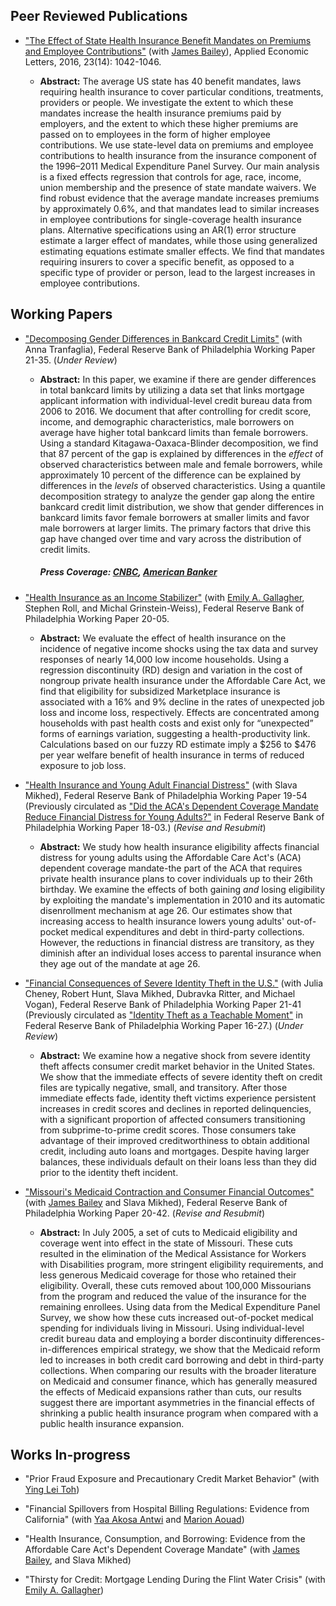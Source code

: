 ## Peer Reviewed Publications

 - ["The Effect of State Health Insurance Benefit Mandates on Premiums and Employee Contributions"](https://www.tandfonline.com/doi/full/10.1080/13504851.2015.1130786) (with [James Bailey](https://sites.temple.edu/jamesbailey/)), Applied Economic Letters, 2016, 23(14): 1042-1046.

      - **Abstract:** The average US state has 40 benefit mandates, laws requiring health insurance to cover particular conditions, treatments, providers or people. We investigate the extent to which these mandates increase the health insurance premiums paid by employers, and the extent to which these higher premiums are passed on to employees in the form of higher employee contributions. We use state-level data on premiums and employee contributions to health insurance from the insurance component of the 1996–2011 Medical Expenditure Panel Survey. Our main analysis is a fixed effects regression that controls for age, race, income, union membership and the presence of state mandate waivers. We find robust evidence that the average mandate increases premiums by approximately 0.6%, and that mandates lead to similar increases in employee contributions for single-coverage health insurance plans. Alternative specifications using an AR(1) error structure estimate a larger effect of mandates, while those using generalized estimating equations estimate smaller effects. We find that mandates requiring insurers to cover a specific benefit, as opposed to a specific type of provider or person, lead to the largest increases in employee contributions. 

## Working Papers

- ["Decomposing Gender Differences in Bankcard Credit Limits"](https://www.philadelphiafed.org/-/media/frbp/assets/working-papers/2021/wp21-35.pdf) (with Anna Tranfaglia), Federal Reserve Bank of Philadelphia Working Paper 21-35. (*Under Review*)


     - **Abstract:** In this paper, we examine if there are gender differences in total bankcard limits by utilizing a data set that links mortgage applicant information with  individual-level credit bureau data from 2006 to 2016. We document that after controlling for credit score, income, and demographic characteristics, male borrowers on average have higher total bankcard limits than female borrowers. Using a standard Kitagawa-Oaxaca-Blinder decomposition, we find that 87 percent of the gap is explained by differences in the *effect* of observed characteristics between male and female borrowers, while approximately 10 percent of the difference can be explained by differences in the *levels* of observed characteristics. Using a quantile decomposition strategy to analyze the gender gap along the entire bankcard credit limit distribution, we show that gender differences in bankcard limits favor female borrowers at smaller limits and favor male borrowers at larger limits. The primary factors that drive this gap have changed over time and vary across the distribution of credit limits.

       ##### Press Coverage: [CNBC](https://www.cnbc.com/2021/11/09/men-tend-to-have-higher-credit-limits-than-female-borrowers.html), [American Banker](https://www.americanbanker.com/news/tech-startup-fairplay-aims-to-root-out-lending-bias-with-ai)

- ["Health Insurance as an Income Stabilizer"](https://www.philadelphiafed.org/-/media/frbp/assets/working-papers/2020/wp20-05.pdf) (with [Emily A. Gallagher](https://sites.google.com/site/emgallag/), Stephen Roll, and Michal Grinstein-Weiss), Federal Reserve Bank of Philadelphia Working Paper 20-05. 

     - **Abstract:** We evaluate the effect of health insurance on the incidence of negative income shocks using the tax data and survey responses of nearly 14,000 low income households. Using a regression discontinuity (RD) design and variation in the cost of nongroup private health insurance under the Affordable Care Act, we find that eligibility for subsidized Marketplace insurance is associated with a 16% and 9% decline in the rates of unexpected job loss and income loss, respectively. Effects are concentrated among households with past health costs and exist only for “unexpected” forms of earnings variation, suggesting a health-productivity link. Calculations based on our fuzzy RD estimate imply a $256 to $476 per year welfare benefit of health insurance in terms of reduced exposure to job loss. 

- ["Health Insurance and Young Adult Financial Distress"](https://www.philadelphiafed.org/-/media/frbp/assets/working-papers/2019/wp19-54.pdf) (with Slava Mikhed), Federal Reserve Bank of Philadelphia Working Paper 19-54 (Previously circulated as ["Did the ACA's Dependent Coverage Mandate Reduce Financial Distress for Young Adults?"](https://www.philadelphiafed.org/-/media/frbp/assets/working-papers/2018/wp18-03.pdf) in Federal Reserve Bank of Philadelphia Working Paper 18-03.) (*Revise and Resubmit*)

     - **Abstract:** We study how health insurance eligibility affects financial distress for young adults using the Affordable Care Act's (ACA) dependent coverage mandate-the part of the ACA that requires private health insurance plans to cover individuals up to their 26th birthday. We examine the effects of both gaining *and* losing eligibility by exploiting the mandate's implementation in 2010 and its automatic disenrollment mechanism at age 26. Our estimates show that increasing access to health insurance lowers young adults' out-of-pocket medical expenditures and debt in third-party collections. However, the reductions in financial distress are transitory, as they diminish after an individual loses access to parental insurance when they age out of the mandate at age 26.

- ["Financial Consequences of Severe Identity Theft in the U.S."](https://www.philadelphiafed.org/-/media/frbp/assets/working-papers/2021/wp21-41.pdf) (with Julia Cheney, Robert Hunt, Slava Mikhed, Dubravka Ritter, and Michael Vogan), Federal Reserve Bank of Philadelphia Working Paper 21-41 (Previously circulated as ["Identity Theft as a Teachable Moment"](https://www.philadelphiafed.org/-/media/frbp/assets/working-papers/2016/wp16-27.pdf) in Federal Reserve Bank of Philadelphia Working Paper 16-27.) (*Under Review*)

     - **Abstract:** We examine how a negative shock from severe identity theft affects consumer credit market behavior in the United States. We show that the immediate effects of severe identity theft on credit files are typically negative, small, and transitory. After those immediate effects fade, identity theft victims experience persistent increases in credit scores and declines in reported delinquencies, with a significant proportion of affected consumers transitioning from subprime-to-prime credit scores. Those consumers take advantage of their improved creditworthiness to obtain additional credit, including auto loans and mortgages. Despite having larger balances, these individuals default on their loans less than they did prior to the identity theft incident. 

- ["Missouri's Medicaid Contraction and Consumer Financial Outcomes"](https://www.philadelphiafed.org/-/media/frbp/assets/working-papers/2020/wp20-42.pdf) (with [James Bailey](https://sites.temple.edu/jamesbailey/) and Slava Mikhed), Federal Reserve Bank of Philadelphia Working Paper 20-42. (*Revise and Resubmit*)

     - **Abstract:** In July 2005, a set of cuts to Medicaid eligibility and coverage went into effect in the state of Missouri. These cuts resulted in the elimination of the Medical Assistance for Workers with Disabilities program, more stringent eligibility requirements, and less generous Medicaid coverage for those who retained their eligibility. Overall, these cuts removed about 100,000 Missourians from the program and reduced the value of the insurance for the remaining enrollees. Using data from the Medical Expenditure Panel Survey, we show how these cuts increased out-of-pocket medical spending for individuals living in Missouri. Using individual-level credit bureau data and employing a border discontinuity differences-in-differences empirical strategy, we show that the Medicaid reform led to increases in both credit card borrowing and debt in third-party collections. When comparing our results with the broader literature on Medicaid and consumer finance, which has generally measured the effects of Medicaid expansions rather than cuts, our results suggest there are important asymmetries in the financial effects of shrinking a public health insurance program when compared with a public health insurance expansion.



## Works In-progress

 - "Prior Fraud Exposure and Precautionary Credit Market Behavior" (with [Ying Lei Toh](https://sites.google.com/view/yinglei-toh/home))

 - "Financial Spillovers from Hospital Billing Regulations: Evidence from California" (with [Yaa Akosa Antwi](https://sites.google.com/view/yakosa/home?authuser=0) and [Marion Aouad](https://maouad.weebly.com/))

 - "Health Insurance, Consumption, and Borrowing: Evidence from the Affordable Care Act's Dependent Coverage Mandate" (with [James Bailey](https://sites.temple.edu/jamesbailey/), and Slava Mikhed)

 - "Thirsty for Credit: Mortgage Lending During the Flint Water Crisis" (with [Emily A. Gallagher](https://sites.google.com/site/emgallag/))


